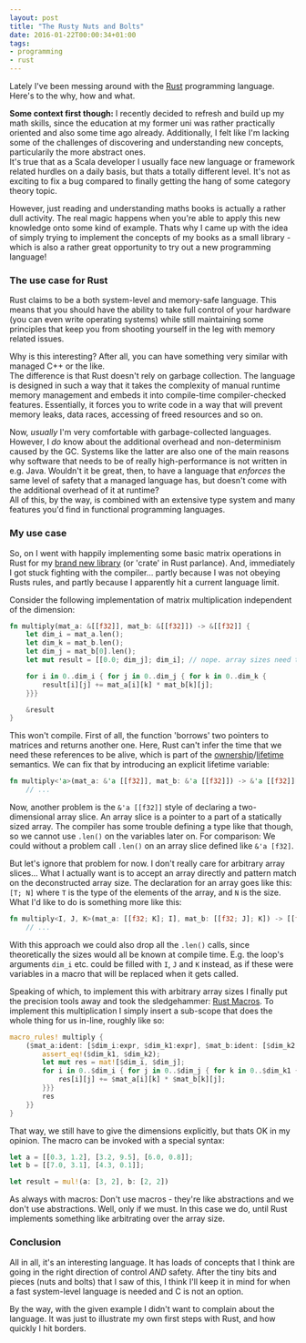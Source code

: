 ```yaml
---
layout: post
title: "The Rusty Nuts and Bolts"
date: 2016-01-22T00:00:34+01:00
tags:
- programming
- rust
---
```

Lately I've been messing around with the [Rust](https://www.rust-lang.org/) programming language. Here's to the why, how and what.

<!--more-->

**Some context first though:** I recently decided to refresh and build up my math skills, since the education at my former uni was rather practically oriented and also some time ago already. Additionally, I felt like I'm lacking some of the challenges of discovering and understanding new concepts, particularily the more abstract ones.<br/>
It's true that as a Scala developer I usually face new language or framework related hurdles on a daily basis, but thats a totally different level. It's not as exciting to fix a bug compared to finally getting the hang of some category theory topic.

However, just reading and understanding maths books is actually a rather dull activity. The real magic happens when you're able to apply this new knowledge onto some kind of example. Thats why I came up with the idea of simply trying to implement the concepts of my books as a small library - which is also a rather great opportunity to try out a new programming language!

### The use case for Rust

Rust claims to be a both system-level and memory-safe language. This means that you should have the ability to take full control of your hardware (you can even write operating systems) while still maintaining some principles that keep you from shooting yourself in the leg with memory related issues.

Why is this interesting? After all, you can have something very similar with managed C++ or the like.<br/>
The difference is that Rust doesn't rely on garbage collection. The language is designed in such a way that it takes the complexity of manual runtime memory management and embeds it into compile-time compiler-checked features. Essentially, it forces you to write code in a way that will prevent memory leaks, data races, accessing of freed resources and so on.

Now, _usually_ I'm very comfortable with garbage-collected languages. However, I _do_ know about the additional overhead and non-determinism caused by the GC. Systems like the latter are also one of the main reasons why software that needs to be of really high-performance is not written in e.g. Java. Wouldn't it be great, then, to have a language that *enforces* the same level of safety that a managed language has, but doesn't come with the additional overhead of it at runtime?<br/>
All of this, by the way, is combined with an extensive type system and many features you'd find in functional programming languages.

### My use case

So, on I went with happily implementing some basic matrix operations in Rust for my [brand new library](https://github.com/ephe-meral/halcyon) (or 'crate' in Rust parlance). And, immediately I got stuck fighting with the compiler... partly because I was not obeying Rusts rules, and partly because I apparently hit a current language limit.

Consider the following implementation of matrix multiplication independent of the dimension:

```rust title: "(Don't) Try This At Home"
fn multiply(mat_a: &[[f32]], mat_b: &[[f32]]) -> &[[f32]] {
    let dim_i = mat_a.len();
    let dim_k = mat_b.len();
    let dim_j = mat_b[0].len();
    let mut result = [[0.0; dim_j]; dim_i]; // nope. array sizes need to be const

    for i in 0..dim_i { for j in 0..dim_j { for k in 0..dim_k {
        result[i][j] += mat_a[i][k] * mat_b[k][j];
    }}}

    &result
}
```

This won't compile. First of all, the function 'borrows' two pointers to matrices and returns another one. Here, Rust can't infer the time  that we need these references to be alive, which is part of the [ownership](https://doc.rust-lang.org/book/ownership.html)/[lifetime](https://doc.rust-lang.org/book/lifetimes.html) semantics. We can fix that by introducing an explicit lifetime variable:

```rust title: "Fixing the Header"
fn multiply<'a>(mat_a: &'a [[f32]], mat_b: &'a [[f32]]) -> &'a [[f32]] {
    // ...
```

Now, another problem is the `&'a [[f32]]` style of declaring a two-dimensional array slice. An array slice is a pointer to a part of a statically sized array. The compiler has some trouble defining a type like that though, so we cannot use `.len()` on the variables later on. For comparison: We could without a problem call `.len()` on an array slice defined like `&'a [f32]`.

But let's ignore that problem for now. I don't really care for arbitrary array slices... What I actually want is to accept an array directly and pattern match on the deconstructed array size. The declaration for an array goes like this: `[T; N]` where `T` is the type of the elements of the array, and `N` is the size. What I'd like to do is something more like this:

```rust title: "If Only..."
fn multiply<I, J, K>(mat_a: [[f32; K]; I], mat_b: [[f32; J]; K]) -> [[f32; J]; I] {
    // ...
```

With this approach we could also drop all the `.len()` calls, since theoretically the sizes would all be known at compile time. E.g. the loop's arguments `dim_i` etc. could be filled with `I`, `J` and `K` instead, as if these were variables in a macro that will be replaced when it gets called.

Speaking of which, to implement this with arbitrary array sizes I finally put the precision tools away and took the sledgehammer: [Rust Macros](https://doc.rust-lang.org/book/macros.html). To implement this multiplication I simply insert a sub-scope that does the whole thing for us in-line, roughly like so:

```rust title: "Taking the Sledgehammer"
macro_rules! multiply {
    ($mat_a:ident: [$dim_i:expr, $dim_k1:expr], $mat_b:ident: [$dim_k2:expr, $dim_j:expr]) => {{
        assert_eq!($dim_k1, $dim_k2);
        let mut res = mat![$dim_i, $dim_j];
        for i in 0..$dim_i { for j in 0..$dim_j { for k in 0..$dim_k1 {
            res[i][j] += $mat_a[i][k] * $mat_b[k][j];
        }}}
        res
    }}
}
```

That way, we still have to give the dimensions explicitly, but thats OK in my opinion. The macro can be invoked with a special syntax:

```rust title: "Well, It Does the Job"
let a = [[0.3, 1.2], [3.2, 9.5], [6.0, 0.8]];
let b = [[7.0, 3.1], [4.3, 0.1]];

let result = mul!(a: [3, 2], b: [2, 2])
```

As always with macros: Don't use macros - they're like abstractions and we don't use abstractions. Well, only if we must. In this case we do, until Rust implements something like arbitrating over the array size.

### Conclusion

All in all, it's an interesting language. It has loads of concepts that I think are going in the right direction of control _AND_ safety. After the tiny bits and pieces (nuts and bolts) that I saw of this, I think I'll keep it in mind for when a fast system-level language is needed and C is not an option.

By the way, with the given example I didn't want to complain about the language. It was just to illustrate my own first steps with Rust, and how quickly I hit borders.
